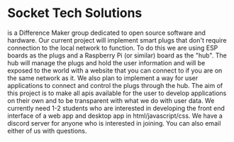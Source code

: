 # Socket Tech Solutions 
is a Difference Maker group dedicated to open source software and hardware. Our current project will implement smart plugs that don't require connection to the local network to function. To do this we are using ESP boards as the plugs and a Raspberry Pi (or similar) board as the "hub". The hub will manage the plugs and hold the user information and will be exposed to the world with a website that you can connect to if you are on the same network as it. We also plan to implement a way for user applications to connect and control the plugs through the hub. The aim of this project is to make all apis available for the user to develop applications on their own and to be transparent with what we do with user data. We currently need 1-2 students who are interested in developing the front end interface of a web app and desktop app in html/javascript/css. We have a discord server for anyone who is interested in joining. You can also email either of us with questions.
